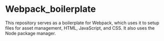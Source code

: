 # Webpack_boilerplate
This repository serves as a boilerplate for Webpack, which uses it to setup files for asset management, HTML, JavaScript, and CSS. It also uses the Node package manager.
